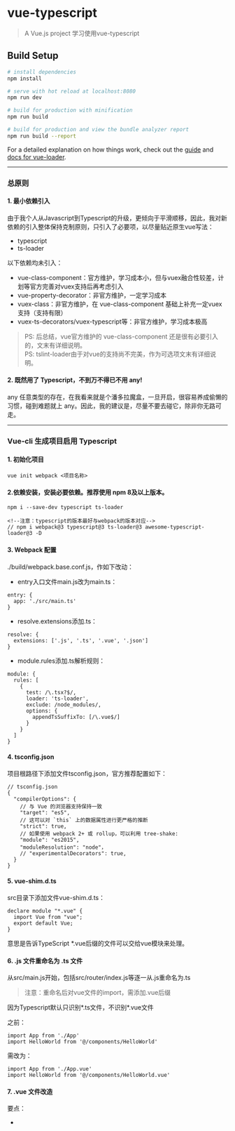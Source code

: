# vue-typescript
> A Vue.js project 学习使用vue-typescript

## Build Setup

``` bash
# install dependencies
npm install

# serve with hot reload at localhost:8080
npm run dev

# build for production with minification
npm run build

# build for production and view the bundle analyzer report
npm run build --report
```

For a detailed explanation on how things work, check out the [guide](http://vuejs-templates.github.io/webpack/) and [docs for vue-loader](http://vuejs.github.io/vue-loader).

---

### 总原则

#### 1. 最小依赖引入

由于我个人从Javascript到Typescript的升级，更倾向于平滑顺移，因此，我对新依赖的引入整体保持克制原则，只引入了必要项，以尽量贴近原生vue写法：

- typescript
- ts-loader

以下依赖均未引入：

- vue-class-component：官方维护，学习成本小，但与vuex融合性较差，计划等官方完善对vuex支持后再考虑引入
- vue-property-decorator：非官方维护，一定学习成本
- vuex-class：非官方维护，在 vue-class-component 基础上补充一定vuex支持（支持有限）
- vuex-ts-decorators/vuex-typescript等：非官方维护，学习成本极高

> PS: 后总结，vue官方维护的 vue-class-component 还是很有必要引入的，文末有详细说明。  
PS: tslint-loader由于对vue的支持尚不完美，作为可选项文末有详细说明。

#### 2. 既然用了 Typescript，不到万不得已不用 any!

any 任意类型的存在，在我看来就是个潘多拉魔盒，一旦开启，很容易养成偷懒的习惯，碰到难题就上 any。因此，我的建议是，尽量不要去碰它，除非你无路可走。

---

### Vue-cli 生成项目启用 Typescript

#### 1. 初始化项目

```
vue init webpack <项目名称>
```

#### 2.依赖安装，安装必要依赖。推荐使用 npm 8及以上版本。

```
npm i --save-dev typescript ts-loader

<!--注意：typescript的版本最好与webpack的版本对应-->
// npm i webpack@3 typescript@3 ts-loader@3 awesome-typescript-loader@3 -D
```
#### 3. Webpack 配置
./build/webpack.base.conf.js，作如下改动：  

- entry入口文件main.js改为main.ts：
```
entry: {
  app: './src/main.ts'
}
```

- resolve.extensions添加.ts：
```
resolve: {
  extensions: ['.js', '.ts', '.vue', '.json']
}
```

- module.rules添加.ts解析规则：
```
module: {
  rules: [
    {
      test: /\.tsx?$/,
      loader: 'ts-loader',
      exclude: /node_modules/,
      options: {
        appendTsSuffixTo: [/\.vue$/]
      }
    }
  ]
}
```

#### 4. tsconfig.json

项目根路径下添加文件tsconfig.json，官方推荐配置如下：

```
// tsconfig.json
{
  "compilerOptions": {
    // 与 Vue 的浏览器支持保持一致
    "target": "es5",
    // 这可以对 `this` 上的数据属性进行更严格的推断
    "strict": true,
    // 如果使用 webpack 2+ 或 rollup，可以利用 tree-shake:
    "module": "es2015",
    "moduleResolution": "node"，
    // "experimentalDecorators": true,
  }
}
```

#### 5. vue-shim.d.ts

src目录下添加文件vue-shim.d.ts：

```
declare module "*.vue" {
  import Vue from "vue";
  export default Vue;
}
```

意思是告诉TypeScript *.vue后缀的文件可以交给vue模块来处理。

#### 6. .js 文件重命名为 .ts 文件

从src/main.js开始，包括src/router/index.js等逐一从.js重命名为.ts

> 注意：重命名后对vue文件的import，需添加.vue后缀

因为Typescript默认只识别*.ts文件，不识别*.vue文件

之前：

```
import App from './App'
import HelloWorld from '@/components/HelloWorld'
```

需改为：

```
import App from './App.vue'
import HelloWorld from '@/components/HelloWorld.vue'
```
#### 7. .vue 文件改造

要点：

- <script>标签添加lang="ts"声明
- 使用Vue.extend定义组件

示例：

```
// src/components/HelloWorld.vue
<script lang="ts">
import Vue from 'vue'
export default Vue.extend({
  name: 'HelloWorld',
  data () {
    return {
      msg: 'Welcome to Your Vue.js App'
    }
  }
})
</script>
```

#### 8. npm run dev


参考：
[由浅入深 webpack （一） 编译 Typescript](http://www.imooc.com/article/details/id/68413)

[Vue2.5+ Typescript 引入全面指南](https://segmentfault.com/a/1190000011853167#articleHeader7)